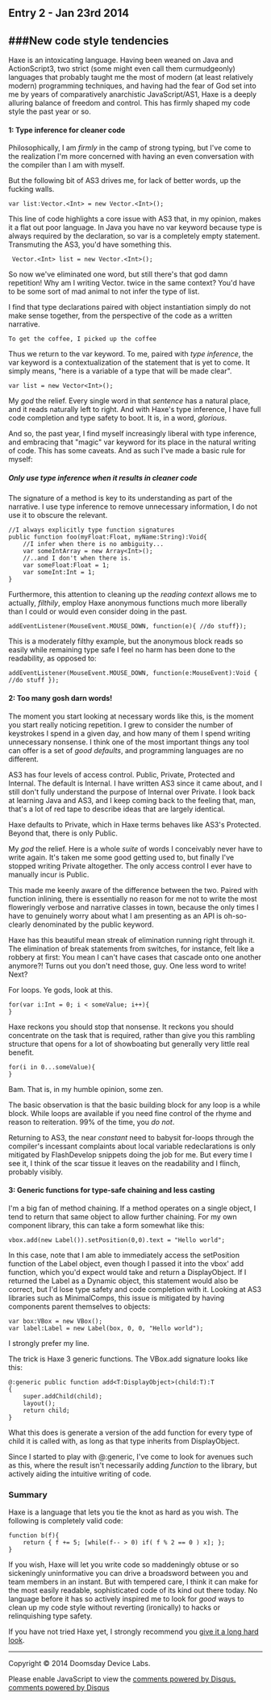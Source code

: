 ## Entry 2 - Jan 23rd 2014 
###New code style tendencies
---

Haxe is an intoxicating language. Having been weaned on Java and ActionScript3, two strict (some might even call them curmudgeonly) languages that probably taught me the most of modern (at least relatively modern) programming techniques, and having had the fear of God set into me by years of comparatively anarchistic JavaScript/AS1, Haxe is a deeply alluring balance of freedom and control. This has firmly shaped my code style the past year or so.

#### 1: Type inference for cleaner code

Philosophically, I am *firmly* in the camp of strong typing, but I've come to the realization I'm more concerned with having an even conversation with the compiler than I am with myself.
 
But the following bit of AS3 drives me, for lack of better words, up the fucking walls.

	var list:Vector.<Int> = new Vector.<Int>();

This line of code highlights a core issue with AS3 that, in my opinion, makes it a flat out poor language. In Java you have no var keyword because type is always required by the declaration, so var is a completely empty statement. Transmuting the AS3, you'd have something this.

	 Vector.<Int> list = new Vector.<Int>();

So now we've eliminated one word, but still there's that god damn repetition! Why am I writing Vector.<Int> twice in the same context? You'd have to be some sort of mad animal to not infer the type of list.

I find that type declarations paired with object instantiation simply do not make sense together, from the perspective of the code as a written narrative.

	To get the coffee, I picked up the coffee

Thus we return to the var keyword. To me, paired with *type inference*, the var keyword is a contextualization of the statement that is yet to come. It simply means, "here is a variable of a type that will be made clear".

	var list = new Vector<Int>();

My *god* the relief. Every single word in that *sentence* has a natural place, and it reads naturally left to right. And with Haxe's type inference, I have full code completion and type safety to boot. It is, in a word, *glorious*.

And so, the past year, I find myself increasingly liberal with type inference, and embracing that "magic" var keyword for its place in the natural writing of code. This has some caveats. And as such I've made a basic rule for myself:

##### Only use type inference when it results in cleaner code

The signature of a method is key to its understanding as part of the narrative. I use type inference to remove unnecessary information, I do not use it to obscure the relevant.

	//I always explicitly type function signatures 
	public function foo(myFloat:Float, myName:String):Void{
		//I infer when there is no ambiguity...
		var someIntArray = new Array<Int>(); 
		//..and I don't when there is.
		var someFloat:Float = 1;
		var someInt:Int = 1;
	}

Furthermore, this attention to cleaning up the *reading context* allows me to actually, *filthily*, employ Haxe anonymous functions much more liberally than I could or would even consider doing in the past. 

	addEventListener(MouseEvent.MOUSE_DOWN, function(e){ //do stuff});

This is a moderately filthy example, but the anonymous block reads so easily while remaining type safe I feel no harm has been done to the readability, as opposed to:

	addEventListener(MouseEvent.MOUSE_DOWN, function(e:MouseEvent):Void { //do stuff });

#### 2: Too many gosh darn words!

The moment you start looking at necessary words like this, is the moment you start really noticing repetition. I grew to consider the number of keystrokes I spend in a given day, and how many of them I spend writing unnecessary nonsense. I think one of the most important things any tool can offer is a set of *good defaults*, and programming languages are no different.

AS3 has four levels of access control. Public, Private, Protected and Internal. The default is Internal. I have written AS3 since it came about, and I still don't fully understand the purpose of Internal over Private. I look back at learning Java and AS3, and I keep coming back to the feeling that, man, that's a lot of red tape to describe ideas that are largely identical.

Haxe defaults to Private, which in Haxe terms behaves like AS3's Protected. Beyond that, there is only Public.

My *god* the relief. Here is a whole *suite* of words I conceivably never have to write again. It's taken me some good getting used to, but finally I've stopped writing Private altogether. The only access control I ever have to manually incur is Public. 

This made me keenly aware of the difference between the two. Paired with function inlining, there is essentially no reason for me not to write the most floweringly verbose and narrative classes in town, because the only times I have to genuinely worry about what I am presenting as an API is oh-so-clearly denominated by the public keyword.

Haxe has this beautiful mean streak of elimination running right through it. The elimination of break statements from switches, for instance, felt like a robbery at first: You mean I can't have cases that cascade onto one another anymore?! Turns out you don't need those, guy. One less word to write! Next?

For loops. Ye gods, look at this.

	for(var i:Int = 0; i < someValue; i++){
	}   

Haxe reckons you should stop that nonsense. It reckons you should concentrate on the task that is required, rather than give you this rambling structure that opens for a lot of showboating but generally very little real benefit.

	for(i in 0...someValue){
	}

Bam. That is, in my humble opinion, some zen. 

The basic observation is that the basic building block for any loop is a while block. While loops are available if you need fine control of the rhyme and reason to reiteration. 99% of the time, you *do not*. 

Returning to AS3, the near *constant* need to babysit for-loops through the compiler's incessant complaints about local variable redeclarations is only mitigated by FlashDevelop snippets doing the job for me. But every time I see it, I think of the scar tissue it leaves on the readability and I flinch, probably visibly.

#### 3: Generic functions for type-safe chaining and less casting 
I'm a big fan of method chaining. If a method operates on a single object, I tend to return that same object to allow further chaining. For my own component library, this can take a form somewhat like this:

	vbox.add(new Label()).setPosition(0,0).text = "Hello world";

In this case, note that I am able to immediately access the setPosition function of the Label object, even though I passed it into the vbox' add function, which you'd expect would take and return a DisplayObject. If I returned the Label as a Dynamic object, this statement would also be correct, but I'd lose type safety and code completion with it. Looking at AS3 libraries such as MinimalComps, this issue is mitigated by having components parent themselves to objects:

	var box:VBox = new VBox();
	var label:Label = new Label(box, 0, 0, "Hello world");

I strongly prefer my line.

The trick is Haxe 3 generic functions. The VBox.add signature looks like this:

	@:generic public function add<T:DisplayObject>(child:T):T
	{
		super.addChild(child);
		layout();
		return child;
	} 

What this does is generate a version of the add function for every type of child it is called with, as long as that type inherits from DisplayObject.

Since I started to play with @:generic, I've come to look for avenues such as this, where the result isn't necessarily adding *function* to the library, but actively aiding the intuitive writing of code.

### Summary

Haxe is a language that lets you tie the knot as hard as you wish. The following is completely valid code:

	function b(f){
		return { f += 5; [while(f-- > 0) if( f % 2 == 0 ) x]; };
	}

If you wish, Haxe will let you write code so maddeningly obtuse or so sickeningly uninformative you can drive a broadsword between you and team members in an instant. But with tempered care, I think it can make for the most easily readable, sophisticated code of its kind out there today. No language before it has so actively inspired me to look for *good* ways to clean up my code style without reverting (ironically) to hacks or relinquishing type safety.

If you have not tried Haxe yet, I strongly recommend you [give it a long hard look](http://www.haxe.org).  

---
Copyright © 2014 Doomsday Device Labs.


<div id="disqus_thread"></div>
<script type="text/javascript">
    /* * * CONFIGURATION VARIABLES: EDIT BEFORE PASTING INTO YOUR WEBPAGE * * */
    var disqus_shortname = 'aronning'; // required: replace example with your forum shortname

    /* * * DON'T EDIT BELOW THIS LINE * * */
    (function() {
        var dsq = document.createElement('script'); dsq.type = 'text/javascript'; dsq.async = true;
        dsq.src = '//' + disqus_shortname + '.disqus.com/embed.js';
        (document.getElementsByTagName('head')[0] || document.getElementsByTagName('body')[0]).appendChild(dsq);
    })();
</script>
<noscript>Please enable JavaScript to view the <a href="http://disqus.com/?ref_noscript">comments powered by Disqus.</a></noscript>
<a href="http://disqus.com" class="dsq-brlink">comments powered by <span class="logo-disqus">Disqus</span></a>